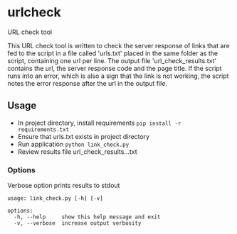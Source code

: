 # urlcheck
URL check tool

This URL check tool is written to check the server response of links that are fed to the script in a file called 'urls.txt' placed in the same folder as the script, containing one url per line.
The output file 'url_check_results.txt' contains the url, the server response code and the page title.
If the script runs into an error, which is also a sign that the link is not working, the script notes the error response after the url in the output file.

## Usage

* In project directory, install requirements `pip install -r requirements.txt`
* Ensure that urls.txt exists in project directory
* Run application `python link_check.py`
* Review results file url_check_results...txt

### Options

Verbose option prints results to stdout

```$ python link_check.py -h
usage: link_check.py [-h] [-v]

options:
  -h, --help     show this help message and exit
  -v, --verbose  increase output verbosity
  ```

